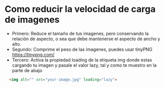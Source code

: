 # Como reducir la velocidad de carga de imagenes
  * Primero: Reduce el tamaño de tus imagenes, pero conservando la relación de aspecto, o sea que debe mantenerse el aspecto de ancho y alto.
  * Segundo: Comprime el peso de las imagenes, puedes usar tinyPNG https://tinypng.com/
  * Tercero: Activa la propiedad loading de la etiqueta img donde estas cargando tu imagen y pasale el valor lazy, tal y como te muestro en la parte de abajo
  
  ``` html 
    <img alt="" src="your-image.jpg" loading="lazy">
  
  ```

